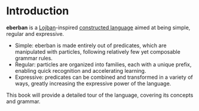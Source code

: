 # Introduction

**eberban** is a [Lojban](https://mw.lojban.org/papri/Lojban)-inspired
[constructed language](https://en.wikipedia.org/wiki/Constructed_language) aimed
at being simple, regular and expressive.

- Simple: eberban is made entirely out of predicates, which are manipulated with
  particles, following relatively few yet composable grammar rules.
- Regular: particles are organized into families, each with a unique prefix,
  enabling quick recognition and accelerating learning.
- Expressive: predicates can be combined and transformed in a variety of ways,
  greatly increasing the expressive power of the language.

This book will provide a detailed tour of the language, covering its concepts
and grammar.